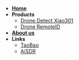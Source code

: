 <!-- _sidebar.md -->
- [**Home**](/en-us/readme.md)
- **Products**
    * [Drone Detect Xiao301](/en-us/xiao3.md)
    * [Drone RemoteID](/en-us/remoteid.md)
- [**About us**](/en-us/about-us.md)
- **Links**
    * [TaoBao](https://aisdr.taobao.com)
    * [AiSDR](https://aisdr.github.io)

